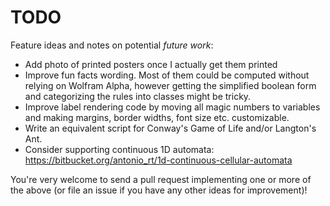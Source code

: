 # TODO

Feature ideas and notes on potential *future work*:

* Add photo of printed posters once I actually get them printed
* Improve fun facts wording. Most of them could be computed without relying on Wolfram Alpha, however getting the simplified boolean form and categorizing the rules into classes might be tricky.
* Improve label rendering code by moving all magic numbers to variables and making margins, border widths, font size etc. customizable.
* Write an equivalent script for Conway's Game of Life and/or Langton's Ant.
* Consider supporting continuous 1D automata: https://bitbucket.org/antonio_rt/1d-continuous-cellular-automata

You're very welcome to send a pull request implementing one or more of the above (or file an issue if you have any other ideas for improvement)!
